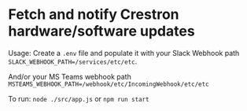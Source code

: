 # Fetch and notify Crestron hardware/software updates

Usage: Create a `.env` file and populate it with your Slack Webhook path `SLACK_WEBHOOK_PATH=/services/etc/etc`.

And/or your MS Teams webhook path
`MSTEAMS_WEBHOOK_PATH=/webhook/etc/IncomingWebhook/etc/etc`

To run: `node ./src/app.js` or `npm run start`